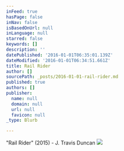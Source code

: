 ```yaml
---
inFeed: true
hasPage: false
inNav: false
isBasedOnUrl: null
inLanguage: null
starred: false
keywords: []
description: ''
datePublished: '2016-01-01T06:35:01.139Z'
dateModified: '2016-01-01T06:34:51.661Z'
title: Rail Rider
author: []
sourcePath: _posts/2016-01-01-rail-rider.md
published: true
authors: []
publisher:
  name: null
  domain: null
  url: null
  favicon: null
_type: Blurb

---
```

"Rail Rider" (2015) - J. Travis Duncan
![](https://the-grid-user-content.s3-us-west-2.amazonaws.com/76946115-e49d-4ac7-87c4-cf501d50a353.JPG)